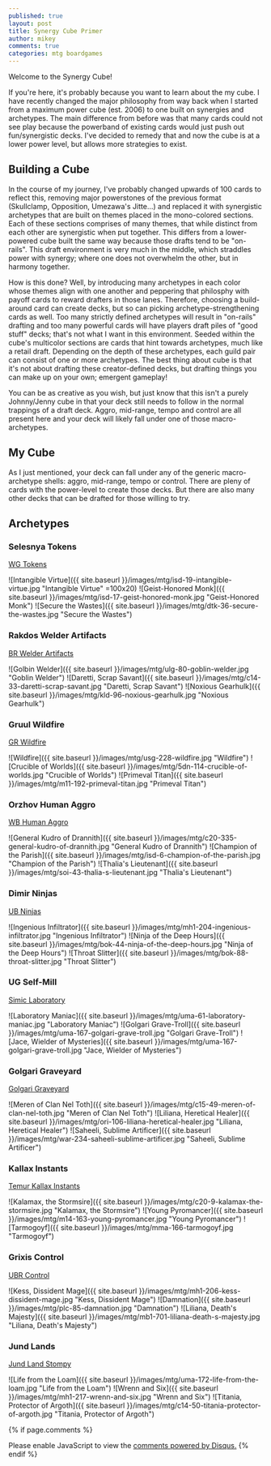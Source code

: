 ```yaml
---
published: true
layout: post
title: Synergy Cube Primer
author: mikey
comments: true
categories: mtg boardgames
---
```


Welcome to the Synergy Cube!

If you're here, it's probably because you want to learn about the my cube. I have recently changed the major philosophy from way back when I started from a maximum power cube (est. 2006) to one built on synergies and archetypes. The main difference from before was that many cards could not see play because the powerband of existing cards would just push out fun/synergistic decks. I've decided to remedy that and now the cube is at a lower power level, but allows more strategies to exist.

## Building a Cube

In the course of my journey, I've probably changed upwards of 100 cards to reflect this, removing major powerstones of the previous format (Skullclamp, Opposition, Umezawa's Jitte...) and replaced it with synergistic archetypes that are built on themes placed in the mono-colored sections. Each of these sections comprises of many themes, that while distinct from each other are synergistic when put together. This differs from a lower-powered cube built the same way because those drafts tend to be "on-rails". This draft environment is very much in the middle, which straddles power with synergy; where one does not overwhelm the other, but in harmony together.

How is this done? Well, by introducing many archetypes in each color whose themes align with one another and peppering that philosphy with payoff cards to reward drafters in those lanes. Therefore, choosing a build-around card can create decks, but so can picking archetype-strengthening cards as well. Too many strictly defined archetypes will result in "on-rails" drafting and too many powerful cards will have players draft piles of "good stuff" decks; that's not what I want in this environment. Seeded within the cube's multicolor sections are cards that hint towards archetypes, much like a retail draft. Depending on the depth of these archetypes, each guild pair can consist of one or more archetypes. The best thing about cube is that it's not about drafting these creator-defined decks, but drafting things you can make up on your own; emergent gameplay! 

You can be as creative as you wish, but just know that this isn't a purely Johnny/Jenny cube in that your deck still needs to follow in the normal trappings of a draft deck. Aggro, mid-range, tempo and control are all present here and your deck will likely fall under one of those macro-archetypes. 

## My Cube

As I just mentioned, your deck can fall under any of the generic macro-archetype shells: aggro, mid-range, tempo or control. There are pleny of cards with the power-level to create those decks. But there are also many other decks that can be drafted for those willing to try.

## Archetypes

### Selesnya Tokens
[WG Tokens](https://www.cubecobra.com/cube/deck/5ee06b3e4724960f53959a08)

![Intangible Virtue]({{ site.baseurl }}/images/mtg/isd-19-intangible-virtue.jpg "Intangible Virtue" =100x20)
![Geist-Honored Monk]({{ site.baseurl }}/images/mtg/isd-17-geist-honored-monk.jpg "Geist-Honored Monk")
![Secure the Wastes]({{ site.baseurl }}/images/mtg/dtk-36-secure-the-wastes.jpg "Secure the Wastes")

### Rakdos Welder Artifacts
[BR Welder Artifacts](https://www.cubecobra.com/cube/deck/5ee0574a4724960f5394a98f)

![Golbin Welder]({{ site.baseurl }}/images/mtg/ulg-80-goblin-welder.jpg "Goblin Welder")
![Daretti, Scrap Savant]({{ site.baseurl }}/images/mtg/c14-33-daretti-scrap-savant.jpg "Daretti, Scrap Savant")
![Noxious Gearhulk]({{ site.baseurl }}/images/mtg/kld-96-noxious-gearhulk.jpg "Noxious Gearhulk")

### Gruul Wildfire
[GR Wildfire](https://www.cubecobra.com/cube/deck/5edef6c74724960f5382d3f9)

![Wildfire]({{ site.baseurl }}/images/mtg/usg-228-wildfire.jpg "Wildfire")
![Crucible of Worlds]({{ site.baseurl }}/images/mtg/5dn-114-crucible-of-worlds.jpg "Crucible of Worlds")
![Primeval Titan]({{ site.baseurl }}/images/mtg/m11-192-primeval-titan.jpg "Primeval Titan")

### Orzhov Human Aggro
[WB Human Aggro](https://www.cubecobra.com/cube/deck/5edee99a4724960f53823b99)

![General Kudro of Drannith]({{ site.baseurl }}/images/mtg/c20-335-general-kudro-of-drannith.jpg "General Kudro of Drannith")
![Champion of the Parish]({{ site.baseurl }}/images/mtg/isd-6-champion-of-the-parish.jpg "Champion of the Parish")
![Thalia's Lieutenant]({{ site.baseurl }}/images/mtg/soi-43-thalia-s-lieutenant.jpg "Thalia's Lieutenant")

### Dimir Ninjas
[UB Ninjas](https://www.cubecobra.com/cube/deck/5edd6973d65648101a0d4b61)

![Ingenious Infiltrator]({{ site.baseurl }}/images/mtg/mh1-204-ingenious-infiltrator.jpg "Ingenious Infiltrator")
![Ninja of the Deep Hours]({{ site.baseurl }}/images/mtg/bok-44-ninja-of-the-deep-hours.jpg "Ninja of the Deep Hours")
![Throat Slitter]({{ site.baseurl }}/images/mtg/bok-88-throat-slitter.jpg "Throat Slitter")

### UG Self-Mill
[Simic Laboratory](https://www.cubecobra.com/cube/deck/5edd53bad65648101a0cbcd6)

![Laboratory Maniac]({{ site.baseurl }}/images/mtg/uma-61-laboratory-maniac.jpg "Laboratory Maniac")
![Golgari Grave-Troll]({{ site.baseurl }}/images/mtg/uma-167-golgari-grave-troll.jpg "Golgari Grave-Troll")
![Jace, Wielder of Mysteries]({{ site.baseurl }}/images/mtg/uma-167-golgari-grave-troll.jpg "Jace, Wielder of Mysteries")


### Golgari Graveyard
[Golgari Graveyard](https://www.cubecobra.com/cube/deck/5edd58284724960f536fed04)

![Meren of Clan Nel Toth]({{ site.baseurl }}/images/mtg/c15-49-meren-of-clan-nel-toth.jpg "Meren of Clan Nel Toth")
![Liliana, Heretical Healer]({{ site.baseurl }}/images/mtg/ori-106-liliana-heretical-healer.jpg "Liliana, Heretical Healer")
![Saheeli, Sublime Artificer]({{ site.baseurl }}/images/mtg/war-234-saheeli-sublime-artificer.jpg "Saheeli, Sublime Artificer")

### Kallax Instants
[Temur Kallax Instants](https://www.cubecobra.com/cube/deck/5edffc3064abb70f9b340d2f)

![Kalamax, the Stormsire]({{ site.baseurl }}/images/mtg/c20-9-kalamax-the-stormsire.jpg "Kalamax, the Stormsire")
![Young Pyromancer]({{ site.baseurl }}/images/mtg/m14-163-young-pyromancer.jpg "Young Pyromancer")
![Tarmogoyf]({{ site.baseurl }}/images/mtg/mma-166-tarmogoyf.jpg "Tarmogoyf")

### Grixis Control
[UBR Control](https://www.cubecobra.com/cube/deck/5edea3c664abb70f9b2b3bfb)

![Kess, Dissident Mage]({{ site.baseurl }}/images/mtg/mh1-206-kess-dissident-mage.jpg "Kess, Dissident Mage")
![Damnation]({{ site.baseurl }}/images/mtg/plc-85-damnation.jpg "Damnation")
![Liliana, Death's Majesty]({{ site.baseurl }}/images/mtg/mb1-701-liliana-death-s-majesty.jpg "Liliana, Death's Majesty")

### Jund Lands
[Jund Land Stompy](https://www.cubecobra.com/cube/deck/5ede7826f3c0f00f5e8d256c)

![Life from the Loam]({{ site.baseurl }}/images/mtg/uma-172-life-from-the-loam.jpg "Life from the Loam")
![Wrenn and Six]({{ site.baseurl }}/images/mtg/mh1-217-wrenn-and-six.jpg "Wrenn and Six")
![Titania, Protector of Argoth]({{ site.baseurl }}/images/mtg/c14-50-titania-protector-of-argoth.jpg "Titania, Protector of Argoth")

{% if page.comments %}
<div id="disqus_thread"></div>
<script>

/**
*  RECOMMENDED CONFIGURATION VARIABLES: EDIT AND UNCOMMENT THE SECTION BELOW TO INSERT DYNAMIC VALUES FROM YOUR PLATFORM OR CMS.
*  LEARN WHY DEFINING THESE VARIABLES IS IMPORTANT: https://disqus.com/admin/universalcode/#configuration-variables*/
/*
var disqus_config = function () {
this.page.url = PAGE_URL;  // Replace PAGE_URL with your page's canonical URL variable
this.page.identifier = PAGE_IDENTIFIER; // Replace PAGE_IDENTIFIER with your page's unique identifier variable
};
*/
(function() { // DON'T EDIT BELOW THIS LINE
var d = document, s = d.createElement('script');
s.src = 'https://mikeymischief-github-io.disqus.com/embed.js';
s.setAttribute('data-timestamp', +new Date());
(d.head || d.body).appendChild(s);
})();
</script>
<noscript>Please enable JavaScript to view the <a href="https://disqus.com/?ref_noscript">comments powered by Disqus.</a></noscript>
<script id="dsq-count-scr" src="//mikeymischief-github-io.disqus.com/count.js" async></script>                            
{% endif %}
